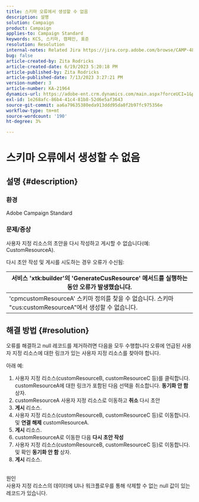 ```yaml
---
title: 스키마 오류에서 생성할 수 없음
description: 설명
solution: Campaign
product: Campaign
applies-to: Campaign Standard
keywords: KCS, 스키마, 캠페인, 표준
resolution: Resolution
internal-notes: Related Jira https://jira.corp.adobe.com/browse/CAMP-48246
bug: false
article-created-by: Zita Rodricks
article-created-date: 6/19/2023 5:20:18 PM
article-published-by: Zita Rodricks
article-published-date: 7/13/2023 3:27:21 PM
version-number: 3
article-number: KA-21964
dynamics-url: https://adobe-ent.crm.dynamics.com/main.aspx?forceUCI=1&pagetype=entityrecord&etn=knowledgearticle&id=c187ab8c-c50e-ee11-8f6d-6045bd006b3d
exl-id: 1e268afc-86b4-41c4-81b8-52d6e5af3643
source-git-commit: aa6a79635380eda913ddd95da0f2b97fc975356e
workflow-type: tm+mt
source-wordcount: '190'
ht-degree: 3%

---
```


# 스키마 오류에서 생성할 수 없음

## 설명 {#description}


### 환경

Adobe Campaign Standard

### 문제/증상

사용자 지정 리소스의 초안을 다시 작성하고 게시할 수 없습니다(예: CustomResourceA).

다시 초안 작성 및 게시를 시도하는 경우 오류가 수신됨:


| 서비스 &#39;xtk:builder&#39;의 &#39;GenerateCusResource&#39; 메서드를 실행하는 동안 오류가 발생했습니다. |
| --- |
| &#39;cpmcustomResourceA&#39; 스키마 정의를 찾을 수 없습니다. 스키마 &quot;cus:customResourceA&quot;에서 생성할 수 없습니다. |





## 해결 방법 {#resolution}


오류를 해결하고 null 레코드를 제거하려면 다음을 모두 수행합니다<b> </b>오류에 언급된 사용자 지정 리소스에 대한 링크가 있는 사용자 지정 리소스를 찾아야 합니다.

아래 예:

1. 사용자 지정 리소스(customResourceB, customResourceC 등)를 클릭합니다. customResourceA에 대한 링크가 포함된 다음 선택을 취소합니다. <b>동기화 안 함</b> 상자.
2. customResourceA 사용자 지정 리소스로 이동하고 <b>취소 </b>다시 초안
3. <b>게시</b> 리소스.
4. 사용자 지정 리소스(customResourceB, customResourceC 등)로 이동합니다. 및 <b>연결 해제</b> customResourceA.
5. <b>게시</b> 리소스.
6. customResourceA로 이동한 다음 <b>다시 초안 작성</b>
7. 사용자 지정 리소스(customResourceB, customResourceC 등)로 이동합니다. 및 확인 <b>동기화 안 함</b> 상자.
8. <b>게시</b> 리소스.

<br>원인 <br>
사용자 지정 리소스의 데이터에 UI나 워크플로우를 통해 삭제할 수 없는 null 값이 있는 레코드가 있습니다.
